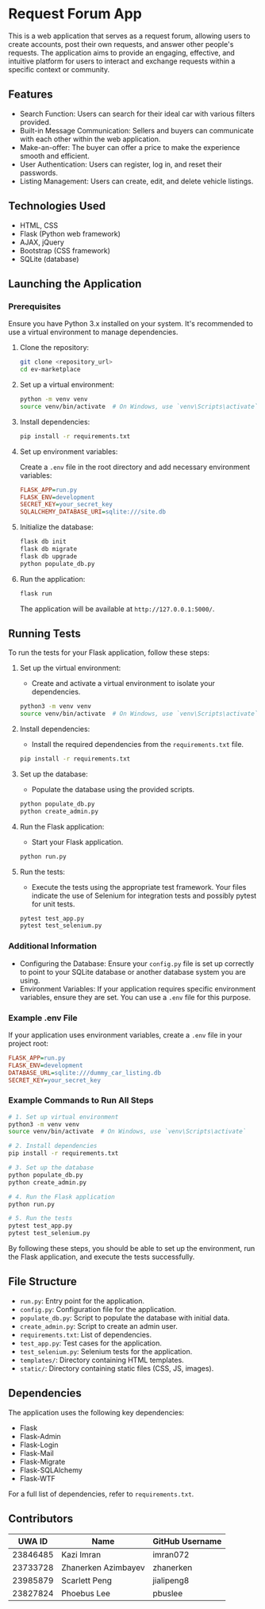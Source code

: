 # Request Forum App

This is a web application that serves as a request forum, allowing users to create accounts, post their own requests, and answer other people's requests. The application aims to provide an engaging, effective, and intuitive platform for users to interact and exchange requests within a specific context or community.

## Features

- Search Function: Users can search for their ideal car with various filters provided.
- Built-in Message Communication: Sellers and buyers can communicate with each other within the web application.
- Make-an-offer: The buyer can offer a price to make the experience smooth and efficient.
- User Authentication: Users can register, log in, and reset their passwords.
- Listing Management: Users can create, edit, and delete vehicle listings.

## Technologies Used

- HTML, CSS
- Flask (Python web framework)
- AJAX, jQuery
- Bootstrap (CSS framework)
- SQLite (database)


## Launching the Application

### Prerequisites

Ensure you have Python 3.x installed on your system. It's recommended to use a virtual environment to manage dependencies.

1. Clone the repository:

   ```bash
   git clone <repository_url>
   cd ev-marketplace
   ```

2. Set up a virtual environment:

   ```bash
   python -m venv venv
   source venv/bin/activate  # On Windows, use `venv\Scripts\activate`
   ```

3. Install dependencies:

   ```bash
   pip install -r requirements.txt
   ```

4. Set up environment variables:

   Create a `.env` file in the root directory and add necessary environment variables:

   ```ini
   FLASK_APP=run.py
   FLASK_ENV=development
   SECRET_KEY=your_secret_key
   SQLALCHEMY_DATABASE_URI=sqlite:///site.db
   ```

5. Initialize the database:

   ```bash
   flask db init
   flask db migrate
   flask db upgrade
   python populate_db.py
   ```

6. Run the application:

   ```bash
   flask run
   ```

   The application will be available at `http://127.0.0.1:5000/`.

## Running Tests

To run the tests for your Flask application, follow these steps:

1. Set up the virtual environment:
    - Create and activate a virtual environment to isolate your dependencies.

    ```bash
    python3 -m venv venv
    source venv/bin/activate  # On Windows, use `venv\Scripts\activate`
    ```

2. Install dependencies:
    - Install the required dependencies from the `requirements.txt` file.

    ```bash
    pip install -r requirements.txt
    ```

3. Set up the database:
    - Populate the database using the provided scripts.

    ```bash
    python populate_db.py
    python create_admin.py
    ```

4. Run the Flask application:
    - Start your Flask application.

    ```bash
    python run.py
    ```

5. Run the tests:
    - Execute the tests using the appropriate test framework. Your files indicate the use of Selenium for integration tests and possibly pytest for unit tests.

    ```bash
    pytest test_app.py
    pytest test_selenium.py
    ```

### Additional Information

- Configuring the Database: Ensure your `config.py` file is set up correctly to point to your SQLite database or another database system you are using.
- Environment Variables: If your application requires specific environment variables, ensure they are set. You can use a `.env` file for this purpose.

### Example .env File

If your application uses environment variables, create a `.env` file in your project root:

```ini
FLASK_APP=run.py
FLASK_ENV=development
DATABASE_URL=sqlite:///dummy_car_listing.db
SECRET_KEY=your_secret_key
```

### Example Commands to Run All Steps

```bash
# 1. Set up virtual environment
python3 -m venv venv
source venv/bin/activate  # On Windows, use `venv\Scripts\activate`

# 2. Install dependencies
pip install -r requirements.txt

# 3. Set up the database
python populate_db.py
python create_admin.py

# 4. Run the Flask application
python run.py

# 5. Run the tests
pytest test_app.py
pytest test_selenium.py
```

By following these steps, you should be able to set up the environment, run the Flask application, and execute the tests successfully.

## File Structure

- `run.py`: Entry point for the application.
- `config.py`: Configuration file for the application.
- `populate_db.py`: Script to populate the database with initial data.
- `create_admin.py`: Script to create an admin user.
- `requirements.txt`: List of dependencies.
- `test_app.py`: Test cases for the application.
- `test_selenium.py`: Selenium tests for the application.
- `templates/`: Directory containing HTML templates.
- `static/`: Directory containing static files (CSS, JS, images).

## Dependencies

The application uses the following key dependencies:

- Flask
- Flask-Admin
- Flask-Login
- Flask-Mail
- Flask-Migrate
- Flask-SQLAlchemy
- Flask-WTF

For a full list of dependencies, refer to `requirements.txt`.


## Contributors

| UWA ID   | Name                  | GitHub Username |
|-----------|------------------------|-----------------|
| 23846485 | Kazi Imran            | imran072        |
| 23733728 | Zhanerken Azimbayev   | zhanerken       |
| 23985879 | Scarlett Peng         | jialipeng8      |
| 23827824 | Phoebus Lee           | pbuslee         |
